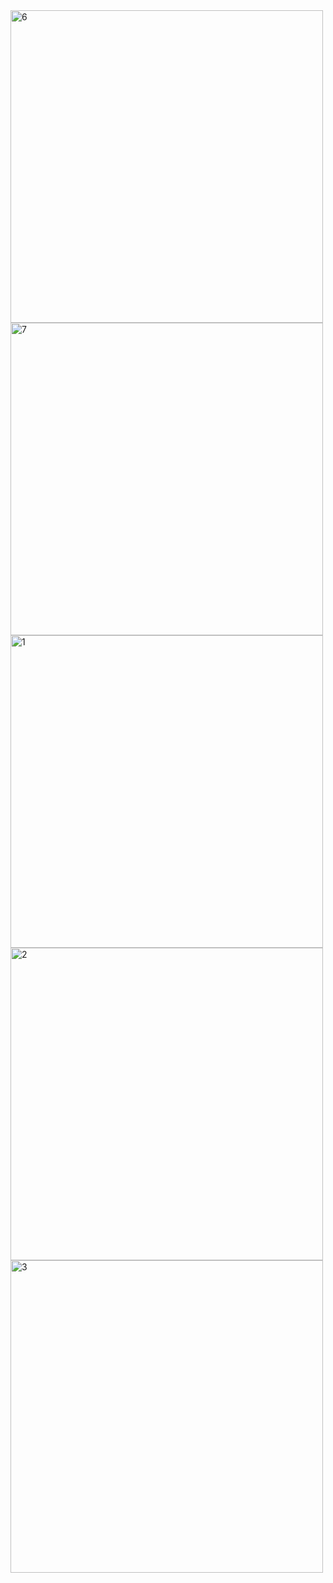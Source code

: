 <img align="center" width="500" src="https://i.ibb.co/0f2SHSq/6.jpg" alt="6" border="0">
<img align="center" width="500" src="https://i.ibb.co/sFm9SJB/7.jpg" alt="7" border="0">
<img width="500 src="https://i.ibb.co/jb5xg4c/1.jpg" alt="1" border="0">
<img width="500 src="https://i.ibb.co/mGZ5Mfp/2.jpg" alt="2" border="0">
<img width="500 src="https://i.ibb.co/n0j082b/3.jpg" alt="3" border="0">

